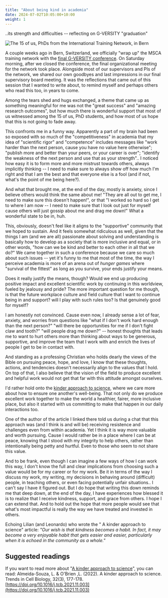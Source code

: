 ```yaml
---
title: "About being kind in academia"
date: 2024-07-02T10:05:00+10:00
weight: 1
---
```


..its strength and difficulties -- reflecting on G-VERSITY "graduation"

![The 15 of us, PhDs from the International Training Network, in Bern](/images/....jpeg)

A couple weeks ago in Bern, Switzerland, we officially "wrap up" the MSCA training network with the [final G-VERSITY conference](https://gversity-2020.eu/final-conference.html). On Saturday morning, after we closed the conference, the final organizational meeting for the network took place. Alongside most of our supervisors and PIs of the network, we shared our own goodbyes and last impressions in our final supervisory board meeting. It was the reflections that came out of this session that I wanted to write about, to remind myself and perhaps others who read this too, in years to come. 

Among the tears shed and hugs exchanged, a theme that came up as something meaningful for me was not the "great success" and "amazing research outcomes", but how much there is wonderful support that most of us witnessed among the 15 of us, PhD students, and how most of us hope that this is not going to fade away.

This confronts me in a funny way. Apparently a part of my brain had been so exposed with so much of the "competitiveness" in academia that my idea of "scientific rigor" and "competence" includes messages like "work harder than the next person, cause you have no value here otherwise"; "publish more and better than your peers, or your career is over"; "identify the weakness of the next person and use that as your strength".. 
I noticed how easy it is to form more and more mistrust towards others, always implicitly thinking -- I need to make sure to always show off how much I'm right and that I am the best and that everyone else is a fool (and if not, what's the point of me being here?). 

And what that brought me, at the end of the day, mostly is anxiety, since I believe others would think the same about me! "They are all out to get me, I need to make sure this doesn't happen!", or that "I worked so hard so I get to where I am now -- I need to make sure that I look out just for myself cause others will just gossip about me and drag me down!"
What a wonderful state to be in, huh.

This, obviously, doesn't feel like it aligns to the "supportive" community that we hoped to sustain. And it feels somewhat ridiculous as well, given that the things I am (and we are all) passionate about solving and understanding is basically how to develop as a society that is more inclusive and equal, or in other words, "how can we be kind and better to each other in all that we do?"
We came together in such a conference because we care so much about such issues  -- yet it's funny to me that most of the time, the way I perceive academia is more of an arena out of *hunger games* where "survival of the fittest" as long as you survive, your ends justify your means.

Does it really justify the means, though? Would we end up producing positive impact and excellent scientific work by continuing in this worldview, fueled by jealousy and pride? The more important question for me though, is that the future workplace culture and field culture that I want to continue being in and support? will I play with such rules too? Is that genuinely good for myself?

I am honestly not convinced. Cause even now, I already sense a lot of fear, anxiety, and worries from questions like "what if I don't work hard enough than the next person?" "will there be opportunities for me if I don't fight claw and tooth?" "will people drag me down?" -- honest thoughts that leads me to want to hurt others more than thinking about ways to be generous, supportive, and improve the team that I work with and enrich the lives of people I get to be in contact with.

And standing as a professing Christian who holds dearly the views of the Bible on pursuing peace, hope, and love, I know that these thoughts, actions, and tendencies doesn't necessarily align to the values that I hold. On top of that, I also believe that the vision of the field to produce excellent and helpful work would not get that far with this attitude amongst ourselves.

I'd rather hold onto the [kinder approach to science](https://doi.org/10.1016/j.tcb.2021.11.003), where we care more about how to ensure one another's well-being. That not only do we produce excellent work together to make the world a healthier, fairer, more inclusive place, but also it started with us committing to make that happen in our daily interactions too. 

One of the author of the article I linked there told us during a chat that this approach was (and I think is and will be) receiving resistence and challenges even from within academia. Yet I think it is way more valuable and worth pursuing. Cause I would rather be in a place where I can be at peace, knowing that I stood with my integrity to help others, rather than intentionally being petty and hurtful. Even to those who seem to not share this value.

And to be frank, even though I can imagine a few ways of how I can work this way, I don't know the full and clear implications from choosing such a value would be for my career or for my work. Be it in terms of the way I discuss my work, my writing, my decisions in behaving around (difficult) people, in teaching others, or even facing potentially unfair situations.. I can't say I have it figured out. But I do hope that writing this down reminds me that deep down, at the end of the day, I have experiences how blessed it is to realize that I receive kindness, support, and grace from others. I hope I can extend that. And to hold out the hope that more people would see that what's most impactful is really the way we have treated and invested in others.

Echoing Lilian (and Leonardo) who wrote the " A kinder approach to science" article: *"Our wish is that kindness becomes a habit. In fact, it may become a very enjoyable habit that gets easier and easier, particularly when it is echoed in the community as a whole."*

## Suggested readings

If you want to read more about "[A kinder approach to science](https://researchportal.helsinki.fi/files/176225930/A_kinder_approach_to_science_Final.pdf)", you can read: Almeida-Souza, L. & O'Brien ,L. (2022). A kinder approach to science. Trends in Cell Biology, 32(3), 177-178. [https://doi.org/10.1016/j.tcb.2021.11.003](https://doi.org/10.1016/j.tcb.2021.11.003)